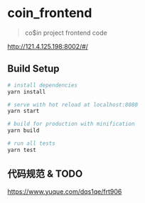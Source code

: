 # coin_frontend

> co$in project frontend code

http://121.4.125.198:8002/#/

## Build Setup

``` bash
# install dependencies
yarn install

# serve with hot reload at localhost:8080
yarn start

# build for production with minification
yarn build

# run all tests
yarn test
```

## 代码规范 & TODO

<a href="https://www.yuque.com/dqs1qe/frt906">https://www.yuque.com/dqs1qe/frt906</a>
